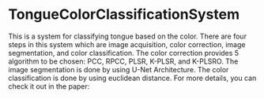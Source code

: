 # TongueColorClassificationSystem

This is a system for classifying tongue based on the color. There are four steps in this system which are image acquisition, color correction, image segmentation, and color classification. The color correction provides 5 algorithm to be chosen: PCC, RPCC, PLSR, K-PLSR, and K-PLSRO. The image segmentation is done by using U-Net Architecture. The color classification is done by using euclidean distance. 
For more details, you can check it out in the paper: 
